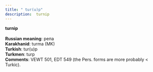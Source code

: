 ```yaml
---
title: " tur(u)p"
description:  turnip
---
```

<p data-pagefind-weight="0.5">
<strong> turnip</strong><br><br>
<strong>Russian meaning</strong>:  репа<br>
<strong>Karakhanid</strong>:  turma (MK)<br>
<strong>Turkish</strong>:  tur(u)p<br>
<strong>Turkmen</strong>:  turp<br>
<strong>Comments</strong>:  VEWT 501, EDT 549 (the Pers. forms are more probably < Turkic).<br>

</p>
